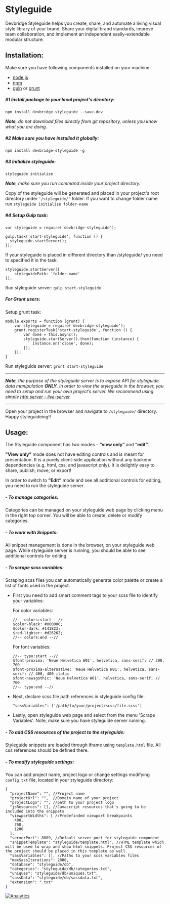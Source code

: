 Styleguide
===

Devbridge Styleguide helps you create, share, and automate a living visual style library of your brand. Share your digital brand standards, improve team collaboration, and implement an independent easily-extendable modular structure.

Installation:
---

Make sure you have following components installed on your machine:
- [node.js](https://nodejs.org/en/)
- [npm](https://www.npmjs.com/)
- [gulp](http://gulpjs.com/) or [grunt](http://gruntjs.com/)

##### #1 Install package to your local project's directory: #####
`npm install devbridge-styleguide --save-dev`

_**Note**, do not download files directly from git repository, unless you know what you are doing._

##### #2 Make sure you have installed it globally: #####
`npm install devbridge-styleguide -g`

##### #3 Initialize styleguide: #####
`styleguide initialize `

_**Note**, make sure you run command inside your project directory._

Copy of the styleguide will be generated and placed in your project's root directory under `'/styleguide/'` folder. If you want to change folder name run `styleguide initialize folder-name`

##### #4 Setup Gulp task: #####
```
var styleguide = require('devbridge-styleguide');

gulp.task('start-styleguide', function () {
  styleguide.startServer();
});
````

If your styleguide is placed in different directory than /styleguide/ you need to specified it in the task:

```
styleguide.startServer({
    styleguidePath: 'folder-name'
});
```

Run styleguide server: `gulp start-styleguide`


##### For Grunt users: #####

Setup grunt task:

```
module.exports = function (grunt) {
	var styleguide = require('devbridge-styleguide');
	grunt.registerTask('start-styleguide', function () {
		var done = this.async();
		styleguide.startServer().then(function (instance) {
			instance.on('close', done);
		});
	});
}
```

Run styleguide server: `grunt start-styleguide`

***

_**Note**, the purpose of the styleguide server is to expose API for styleguide data manipulation **ONLY**. In order to view the styleguide in the browser, you need to setup and run your own project’s server. We recommend using simple [http server - live-server](https://www.npmjs.com/package/live-server)._

***

Open your project in the browser and navigate to `/styleguide/` directory. Happy styleguideing!!


Usage:
---

The Styleguide component has two modes - **“view only”** and **“edit”**.

**"View only”** mode does not have editing controls and is meant for presentation. It is a purely client-side application without any backend dependencies (e.g. html, css, and javascript only). It is delightly easy to share, publish, move, or export!

In order to switch to **“Edit”** mode and see all additional controls for editing, you need to run the styleguide server.

##### - To manage categories: #####
Categories can be managed on your styleguide web page by clicking menu in the right top corner. You will be able to create, delete or modify categories.

##### - To work with Snippets: #####
All snippet management is done in the browser, on your styleguide web page. While styleguide server is running, you should be able to see additional controls for editing.

##### - To scrape scss variables: #####
Scraping scss files you can automatically generate color palette or create a list of fonts used in the project.
* First you need to add smart comment tags to your scss file to identify your variables:

    For color variables:
    ```
    //-- colors:start --//
    $color-black: #000000;
    $color-dark: #141823;
    $red-lighter: #d26262;
    //-- colors:end --//
    ```

    For font variables:
    ```
    //-- typo:start --//
    $font-proxima: 'Neue Helvetica W01', helvetica, sans-serif; // 300, 700
    $font-proxima-alternative: 'Neue Helvetica W01', helvetica, sans-serif; // 400, 400 italic
    $font-newsgothic: 'Neue Helvetica W01', helvetica, sans-serif; // 700
    //-- typo:end --//
    ```

* Next, declare scss file path references in styleguide config file:

    `"sassVariables": ['/path/to/your/project/scss/file.scss']`

* Lastly, open styleguide web page and select from the menu 'Scrape Variables'. Note, make sure you have styleguide server running.


##### - To add CSS resources of the project to the styleguide: #####
Styleguide snippets are loaded through iframe using `template.html` file. All css references should be defined there.


##### - To modify styleguide settings: #####
You can add project name, project logo or change settings modifying `config.txt` file, located in your styleguide directory:
```
{
  "projectName": "", //Project name
  "projectUrl": "",  //Domain name of your project
  "projectLogo": "", //path to your project logo
  "jsResources": [], //Javascript resources that's going to be included into the snippets
  "viewportWidths": [ //Predefinded viewport breakpoints
    480,
    768,
    1200
  ],
  "serverPort": 8889, //Default server port for styleguide component
  "snippetTemplate": "styleguide/template.html", //HTML template which will be used to wrap and show html snippets. Project CSS resources of the project should be placed in this template as well.
  "sassVariables": [], //Paths to your scss variables files
  "maxSassIterations": 2000,
  "database": "styleguide/db",
  "categories": "styleguide/db/categories.txt",
  "uniques": "styleguide/db/uniques.txt",
  "sassData": "styleguide/db/sassdata.txt",
  "extension": ".txt"
}

```

[![Analytics](https://ga-beacon.appspot.com/UA-73039601-2/Styleguide/readme)](https://github.com/igrigorik/ga-beacon)
